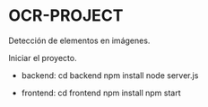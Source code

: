 # OCR-PROJECT
Detección de elementos en imágenes.

Iniciar el proyecto. 
- backend:
cd backend
npm install
node server.js

- frontend:
cd frontend
npm install
npm start



